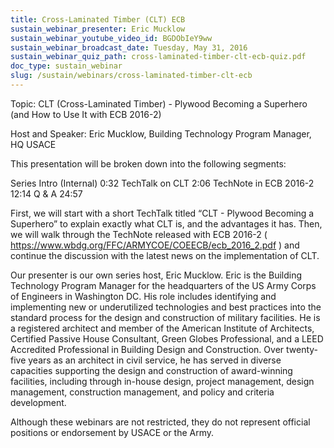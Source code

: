 ```yaml
---
title: Cross-Laminated Timber (CLT) ECB
sustain_webinar_presenter: Eric Mucklow
sustain_webinar_youtube_video_id: BGDObIeY9ww
sustain_webinar_broadcast_date: Tuesday, May 31, 2016
sustain_webinar_quiz_path: cross-laminated-timber-clt-ecb-quiz.pdf
doc_type: sustain_webinar
slug: /sustain/webinars/cross-laminated-timber-clt-ecb
---
```


Topic: CLT (Cross-Laminated Timber) - Plywood Becoming a Superhero (and How to Use It with ECB 2016-2)

Host and Speaker: Eric Mucklow, Building Technology Program Manager, HQ USACE

This presentation will be broken down into the following segments:

Series Intro (Internal) 0:32
TechTalk on CLT 2:06
TechNote in ECB 2016-2 12:14
Q & A 24:57

First, we will start with a short TechTalk titled “CLT - Plywood Becoming a Superhero” to explain exactly what CLT is, and the advantages it has. Then, we will walk through the TechNote released with ECB 2016-2 ( https://www.wbdg.org/FFC/ARMYCOE/COEECB/ecb_2016_2.pdf ) and continue the discussion with the latest news on the implementation of CLT.

Our presenter is our own series host, Eric Mucklow. Eric is the Building Technology Program Manager for the headquarters of the US Army Corps of Engineers in Washington DC. His role includes identifying and implementing new or underutilized technologies and best practices into the standard process for the design and construction of military facilities. He is a registered architect and member of the American Institute of Architects, Certified Passive House Consultant, Green Globes Professional, and a LEED Accredited Professional in Building Design and Construction. Over twenty-five years as an architect in civil service, he has served in diverse capacities supporting the design and construction of award-winning facilities, including through in-house design, project management, design management, construction management, and policy and criteria development.

Although these webinars are not restricted, they do not represent official positions or endorsement by USACE or the Army.
